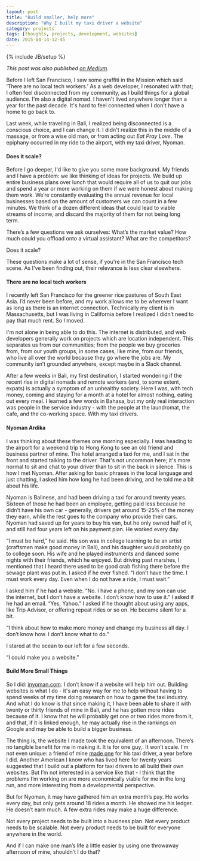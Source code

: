 ```yaml
---
layout: post
title: "Build smaller, help more"
description: "Why I built my taxi driver a website"
category: projects
tags: [thoughts, projects, development, websites]
date: 2015-04-14-12-45
---
```

{% include JB/setup %}

_This post was also published [on Medium](https://medium.com/@richlitt/build-smaller-help-more-7101d9933b4f)._

Before I left San Francisco, I saw some graffiti in the Mission which said ‘There are no local tech workers.’ As a web developer, I resonated with that; I often feel disconnected from my community, as I build things for a global audience. I'm also a digital nomad. I haven't lived anywhere longer than a year for the past decade. It's hard to feel connected when I don't have a home to go back to. 

Last week, while traveling in Bali, I realized being disconnected is a conscious choice, and I can change it. I didn't realize this in the middle of a massage, or from a wise old man, or from acting out _Eat Pray Love_. The epiphany occurred in my ride to the airport, with my taxi driver, Nyoman. 

#### Does it scale?

Before I go deeper, I'd like to give you some more background. My friends and I have a problem: we like thinking of ideas for projects. We build up entire business plans over lunch that would require all of us to quit our jobs and spend a year or more working on them if we were honest about making them work. We’re constantly evaluating the annual revenue for local businesses based on the amount of customers we can count in a few minutes. We think of a dozen different ideas that could lead to viable streams of income, and discard the majority of them for not being long term. 

There’s a few questions we ask ourselves: What’s the market value? How much could you offload onto a virtual assistant? What are the competitors? 

Does it scale? 

These questions make a lot of sense, if you're in the San Francisco tech scene. As I've been finding out, their relevance is less clear elsewhere. 

#### There are no local tech workers

I recently left San Francisco for the greener rice pastures of South East Asia. I’d never been before, and my work allows me to be wherever I want as long as there is an internet connection. Technically my client is in Massachusetts, but I was living in California before I realized I didn’t need to pay that much rent. So I moved. 

I'm not alone in being able to do this. The internet is distributed, and web developers generally work on projects which are location independent. This separates us from our communities; from the people we buy groceries from, from our youth groups, in some cases, like mine, from our friends, who live all over the world because they go where the jobs are. My community isn’t grounded anywhere, except maybe in a Slack channel. 

After a few weeks in Bali, my first destination, I started wondering if the recent rise in digital nomads and remote workers (and, to some extent, expats) is actually a symptom of an unhealthy society. Here I was, with tech money, coming and staying for a month at a hotel for almost nothing, eating out every meal. I learned a few words in Bahasa, but my only real interaction was people in the service industry - with the people at the laundromat, the cafe, and the co-working space. With my taxi drivers.

#### Nyoman Ardika

I was thinking about these themes one morning especially. I was heading to the airport for a weekend trip to Hong Kong to see an old friend and business partner of mine. The hotel arranged a taxi for me, and I sat in the front and started talking to the driver. That's not uncommon here; it's more normal to sit and chat to your driver than to sit in the back in silence. This is how I met Nyoman. After asking for basic phrases in the local language and just chatting, I asked him how long he had been driving, and he told me a bit about his life.

Nyoman is Balinese, and had been driving a taxi for around twenty years. Sixteen of those he had been an employee, getting paid less because he didn’t have his own car - generally, drivers get around 15-25% of the money they earn, while the rest goes to the company who provide their cars. Nyoman had saved up for years to buy his van, but he only owned half of it, and still had four years left on his payment plan. He worked every day. 

“I must be hard,” he said. His son was in college learning to be an artist (craftsmen make good money in Bali), and his daughter would probably go to college soon. His wife and he played instruments and danced some nights with their friends, which he enjoyed. But driving past marshes, I mentioned that I heard there used to be good crab fishing there before the sewage plant was put in. I asked if he ever fished. “I don’t have the time. I must work every day. Even when I do not have a ride, I must wait.”

I asked him if he had a website. “No. I have a phone, and my son can use the internet, but I don’t have a website. I don’t know how to use it.” I asked if he had an email. “Yes, Yahoo.” I asked if he thought about using any apps, like Trip Advisor, or offering repeat rides or so on. He became silent for a bit. 

“I think about how to make more money and change my business all day. I don’t know how. I don’t know what to do.”

I stared at the ocean to our left for a few seconds. 

“I could make you a website.”

#### Build More Small Things

So I did: [inyoman.com](http://inyoman.com). I don’t know if a website will help him out. Building websites is what I do - it's an easy way for me to help without having to spend weeks of my time doing research on how to game the taxi industry. And what I do know is that since making it, I have been able to share it with twenty or thirty friends of mine in Bali, and he has gotten more rides because of it. I know that he will probably get one or two rides more from it, and that, if it is linked enough, he may actually rise in the rankings on Google and may be able to build a bigger business. 

The thing is, the website I made took the equivalent of an afternoon. There’s no tangible benefit for me in making it. It is for one guy,. It won’t scale. I'm not even unique: a friend of mine [made one](http://juliasaiwayan.com) for his taxi driver, a year before I did. Another American I know who has lived here for twenty years suggested that I build out a platform for taxi drivers to all build their own websites. But I’m not interested in a service like that - I think that the problems I’m working on are more economically viable for me in the long run, and more interesting from a developmental perspective. 

But for Nyoman, it may have gathered him an extra month’s pay. He works every day, but only gets around 18 rides a month. He showed me his ledger. He doesn’t earn much. A few extra rides may make a huge difference. 

Not every project needs to be built into a business plan. Not every product needs to be scalable. Not every product needs to be built for everyone anywhere in the world. 

And if I can make one man’s life a little easier by using one throwaway afternoon of mine, shouldn’t I do that? 